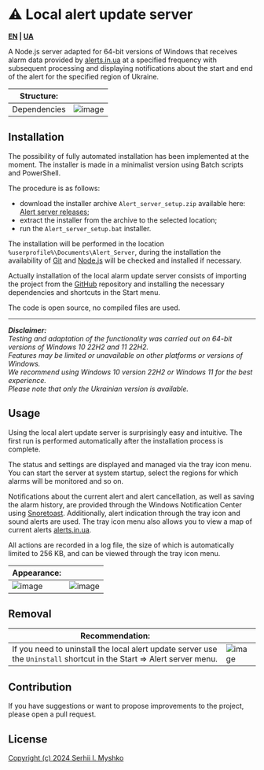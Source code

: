 # ⚠ Local alert update server

**[EN](https://github.com/sergeiown/Alert_Server/blob/main/README.md) | [UA](https://github.com/sergeiown/Alert_Server/blob/main/README-UA.md)**

A Node.js server adapted for 64-bit versions of Windows that receives alarm data provided by [alerts.in.ua](https://alerts.in.ua/) at a specified frequency with subsequent processing and displaying notifications about the start and end of the alert for the specified region of Ukraine.


| Structure: |  |
| --- | --- |
| Dependencies | ![image](https://github.com/sergeiown/Alert_Server/assets/112722061/08280db3-bf47-4b51-bc90-ab4b5d1dc5c0) |

## Installation

The possibility of fully automated installation has been implemented at the moment. The installer is made in a minimalist version using Batch scripts and PowerShell.

The procedure is as follows:
- download the installer archive `Alert_server_setup.zip` available here: [Alert server releases](https://github.com/sergeiown/Alert_Server/releases);
- extract the installer from the archive to the selected location;
- run the `Alert_server_setup.bat` installer.

The installation will be performed in the location `%userprofile%\Documents\Alert_Server`, during the installation the availability of [Git](https://git-scm.com/) and [Node.js](https://nodejs.org/en) will be checked and installed if necessary.

Actually installation of the local alarm update server consists of importing the project from the [GitHub](https://github.com/sergeiown/Alert_Server) repository and installing the necessary dependencies and shortcuts in the Start menu.

The code is open source, no compiled files are used.

---
***Disclaimer:***  
*Testing and adaptation of the functionality was carried out on 64-bit versions of Windows 10 22H2 and 11 22H2.*  
*Features may be limited or unavailable on other platforms or versions of Windows.*  
*We recommend using Windows 10 version 22H2 or Windows 11 for the best experience.*  
*Please note that only the Ukrainian version is available.*

## Usage

Using the local alert update server is surprisingly easy and intuitive. The first run is performed automatically after the installation process is complete.

The status and settings are displayed and managed via the tray icon menu. You can start the server at system startup, select the regions for which alarms will be monitored and so on.

Notifications about the current alert and alert cancellation, as well as saving the alarm history, are provided through the Windows Notification Center using [Snoretoast](https://github.com/KDE/snoretoast). Additionally, alert indication through the tray icon and sound alerts are used. The tray icon menu also allows you to view a map of current alerts [alerts.in.ua](https://alerts.in.ua/).

All actions are recorded in a log file, the size of which is automatically limited to 256 KB, and can be viewed through the tray icon menu.

| Appearance:  | |
| --- | --- | 
| ![image](https://github.com/sergeiown/Alert_Server/assets/112722061/967cfb51-a668-4bfb-8028-f0d4067d4469) | ![image](https://github.com/sergeiown/Alert_Server/assets/112722061/a84e6a28-fca9-472c-986f-cdd7224245d4) | 
## Removal

| Recommendation: |  |
| --- | --- |
| If you need to uninstall the local alert update server use the `Uninstall` shortcut in the Start => Alert server menu. | ![image](https://github.com/sergeiown/Alert_Server/assets/112722061/139ee2ee-e07c-44b7-b2a2-4e42c8542dea) |

## Contribution

If you have suggestions or want to propose improvements to the project, please open a pull request.

## License

[Copyright (c) 2024 Serhii I. Myshko](https://github.com/sergeiown/Current_Alert/blob/main/LICENSE)
